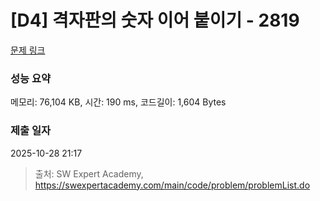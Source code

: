 # [D4] 격자판의 숫자 이어 붙이기 - 2819 

[문제 링크](https://swexpertacademy.com/main/code/problem/problemDetail.do?contestProbId=AV7I5fgqEogDFAXB) 

### 성능 요약

메모리: 76,104 KB, 시간: 190 ms, 코드길이: 1,604 Bytes

### 제출 일자

2025-10-28 21:17



> 출처: SW Expert Academy, https://swexpertacademy.com/main/code/problem/problemList.do